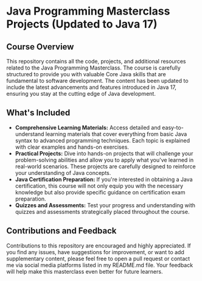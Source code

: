 # Java Programming Masterclass Projects (Updated to Java 17)

## Course Overview
This repository contains all the code, projects, and additional resources related to the Java Programming Masterclass. The course is carefully structured to provide you with valuable Core Java skills that are fundamental to software development. The content has been updated to include the latest advancements and features introduced in Java 17, ensuring you stay at the cutting edge of Java development.

## What's Included
- **Comprehensive Learning Materials:** Access detailed and easy-to-understand learning materials that cover everything from basic Java syntax to advanced programming techniques. Each topic is explained with clear examples and hands-on exercises.
- **Practical Projects:** Dive into hands-on projects that will challenge your problem-solving abilities and allow you to apply what you've learned in real-world scenarios. These projects are carefully designed to reinforce your understanding of Java concepts.
- **Java Certification Preparation:** If you're interested in obtaining a Java certification, this course will not only equip you with the necessary knowledge but also provide specific guidance on certification exam preparation.
- **Quizzes and Assessments:** Test your progress and understanding with quizzes and assessments strategically placed throughout the course.

## Contributions and Feedback
Contributions to this repository are encouraged and highly appreciated. If you find any issues, have suggestions for improvement, or want to add supplementary content, please feel free to open a pull request or contact me via social media platforms listed in my README.md file. Your feedback will help make this masterclass even better for future learners.
